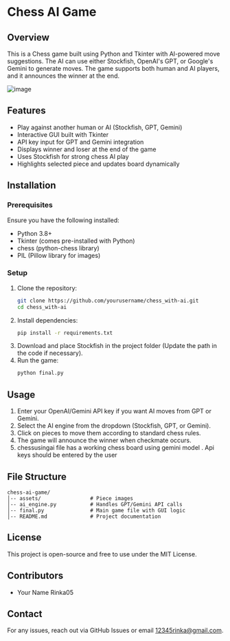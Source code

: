 # Chess AI Game

## Overview
This is a Chess game built using Python and Tkinter with AI-powered move suggestions. The AI can use either Stockfish, OpenAI's GPT, or Google's Gemini to generate moves. The game supports both human and AI players, and it announces the winner at the end.

![image](https://github.com/user-attachments/assets/eeccb31e-1733-4e37-84df-3209c5b8fb3c)


## Features
- Play against another human or AI (Stockfish, GPT, Gemini)
- Interactive GUI built with Tkinter
- API key input for GPT and Gemini integration
- Displays winner and loser at the end of the game
- Uses Stockfish for strong chess AI play
- Highlights selected piece and updates board dynamically

## Installation
### Prerequisites
Ensure you have the following installed:
- Python 3.8+
- Tkinter (comes pre-installed with Python)
- chess (python-chess library)
- PIL (Pillow library for images)

### Setup
1. Clone the repository:
   ```sh
   git clone https://github.com/yourusername/chess_with-ai.git
   cd chess_with-ai
   ```
2. Install dependencies:
   ```sh
   pip install -r requirements.txt
   ```
3. Download and place Stockfish in the project folder (Update the path in the code if necessary).
4. Run the game:
   ```sh
   python final.py
   ```

## Usage
1. Enter your OpenAI/Gemini API key if you want AI moves from GPT or Gemini.
2. Select the AI engine from the dropdown (Stockfish, GPT, or Gemini).
3. Click on pieces to move them according to standard chess rules.
4. The game will announce the winner when checkmate occurs.
5. chessusingai file has a working chess board using gemini model . Api keys should be entered by the user
   

## File Structure
```
chess-ai-game/
│-- assets/                # Piece images
│-- ai_engine.py           # Handles GPT/Gemini API calls
│-- final.py               # Main game file with GUI logic
│-- README.md              # Project documentation
```

## License
This project is open-source and free to use under the MIT License.

## Contributors
- Your Name Rinka05

## Contact
For any issues, reach out via GitHub Issues or email 12345rinka@gmail.com.

